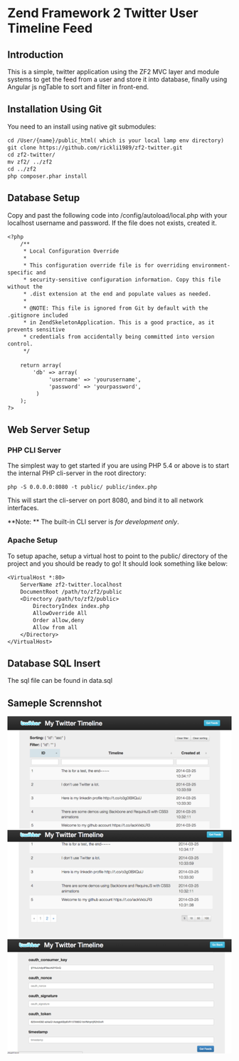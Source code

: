 Zend Framework 2 Twitter User Timeline Feed
=======================

Introduction
------------
This is a simple, twitter application using the ZF2 MVC layer and module
systems to get the feed from a user and store it into database, finally using
Angular js ngTable to sort and filter in front-end.

Installation Using Git
----------------------
You need to an install using native git submodules:

    cd /User/{name}/public_html( which is your local lamp env directory)
    git clone https://github.com/rickli1989/zf2-twitter.git
    cd zf2-twitter/
    mv zf2/ ../zf2
    cd ../zf2
    php composer.phar install

Database Setup
--------------
Copy and past the following code into /config/autoload/local.php with your localhost username and password.
If the file does not exists, created it.

    <?php
        /**
         * Local Configuration Override
         *
         * This configuration override file is for overriding environment-specific and
         * security-sensitive configuration information. Copy this file without the
         * .dist extension at the end and populate values as needed.
         *
         * @NOTE: This file is ignored from Git by default with the .gitignore included
         * in ZendSkeletonApplication. This is a good practice, as it prevents sensitive
         * credentials from accidentally being committed into version control.
         */

        return array(
            'db' => array(
                 'username' => 'yourusername',
                 'password' => 'yourpassword',
             )
        );
    ?>


Web Server Setup
----------------

### PHP CLI Server

The simplest way to get started if you are using PHP 5.4 or above is to start the internal PHP cli-server in the root directory:

    php -S 0.0.0.0:8080 -t public/ public/index.php

This will start the cli-server on port 8080, and bind it to all network
interfaces.

**Note: ** The built-in CLI server is *for development only*.

### Apache Setup

To setup apache, setup a virtual host to point to the public/ directory of the
project and you should be ready to go! It should look something like below:

    <VirtualHost *:80>
        ServerName zf2-twitter.localhost
        DocumentRoot /path/to/zf2/public
        <Directory /path/to/zf2/public>
            DirectoryIndex index.php
            AllowOverride All
            Order allow,deny
            Allow from all
        </Directory>
    </VirtualHost>


Database SQL Insert
-------------------

The sql file can be found in data.sql


Sameple Scrennshot
------------------
![alt tag](https://raw.githubusercontent.com/rickli1989/zf2-twitter/master/zf2/public/img/shot1.png)
![alt tag](https://raw.githubusercontent.com/rickli1989/zf2-twitter/master/zf2/public/img/shot2.png)
![alt tag](https://raw.githubusercontent.com/rickli1989/zf2-twitter/master/zf2/public/img/shot3.png)
